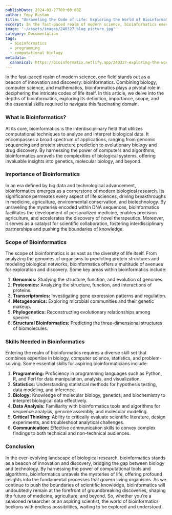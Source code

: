 ```yaml
---
publishDate: 2024-03-27T00:00:00Z
author: Yepy Rustam
title: "Unraveling the Code of Life: Exploring the World of Bioinformatics"
excerpt: In the fast-paced realm of modern science, bioinformatics emerges as a beacon of innovation and discovery. Combining biology, computer science, and mathematics, bioinformatics plays a pivotal role in deciphering the intricate codes of life itself. 
image: '~/assets/images/240327_blog_picture.jpg'
category: Documentation
tags:
  - bioinformatics
  - programming
  - computational biology
metadata:
  canonical: https://bioinformatix.netlify.app/240327-exploring-the-world-of-bioinformatics
---
```


In the fast-paced realm of modern science, one field stands out as a beacon of innovation and discovery: bioinformatics. Combining biology, computer science, and mathematics, bioinformatics plays a pivotal role in deciphering the intricate codes of life itself. In this article, we delve into the depths of bioinformatics, exploring its definition, importance, scope, and the essential skills required to navigate this fascinating domain.

### What is Bioinformatics?

At its core, bioinformatics is the interdisciplinary field that utilizes computational techniques to analyze and interpret biological data. It encompasses a broad spectrum of applications, ranging from genomic sequencing and protein structure prediction to evolutionary biology and drug discovery. By harnessing the power of computers and algorithms, bioinformatics unravels the complexities of biological systems, offering invaluable insights into genetics, molecular biology, and beyond.

### Importance of Bioinformatics

In an era defined by big data and technological advancement, bioinformatics emerges as a cornerstone of modern biological research. Its significance permeates every aspect of life sciences, driving breakthroughs in medicine, agriculture, environmental conservation, and biotechnology. By unraveling the mysteries encoded within DNA sequences, bioinformatics facilitates the development of personalized medicine, enables precision agriculture, and accelerates the discovery of novel therapeutics. Moreover, it serves as a catalyst for scientific collaboration, fostering interdisciplinary partnerships and pushing the boundaries of knowledge.

### Scope of Bioinformatics

The scope of bioinformatics is as vast as the diversity of life itself. From analyzing the genomes of organisms to predicting protein structures and modeling biological networks, bioinformatics offers a multitude of avenues for exploration and discovery. Some key areas within bioinformatics include:

1. **Genomics:** Studying the structure, function, and evolution of genomes.
2. **Proteomics:** Analyzing the structure, function, and interactions of proteins.
3. **Transcriptomics:** Investigating gene expression patterns and regulation.
4. **Metagenomics:** Exploring microbial communities and their genetic makeup.
5. **Phylogenetics:** Reconstructing evolutionary relationships among species.
6. **Structural Bioinformatics:** Predicting the three-dimensional structures of biomolecules.

### Skills Needed in Bioinformatics

Entering the realm of bioinformatics requires a diverse skill set that combines expertise in biology, computer science, statistics, and problem-solving. Some essential skills for aspiring bioinformaticians include:

1. **Programming:** Proficiency in programming languages such as Python, R, and Perl for data manipulation, analysis, and visualization.
2. **Statistics:** Understanding statistical methods for hypothesis testing, data modeling, and inference.
3. **Biology:** Knowledge of molecular biology, genetics, and biochemistry to interpret biological data effectively.
4. **Data Analysis:** Familiarity with bioinformatics tools and algorithms for sequence analysis, genome assembly, and molecular modeling.
5. **Critical Thinking:** Ability to critically evaluate scientific literature, design experiments, and troubleshoot analytical challenges.
6. **Communication:** Effective communication skills to convey complex findings to both technical and non-technical audiences.

### Conclusion

In the ever-evolving landscape of biological research, bioinformatics stands as a beacon of innovation and discovery, bridging the gap between biology and technology. By harnessing the power of computational tools and algorithms, bioinformatics unravels the mysteries of life, offering profound insights into the fundamental processes that govern living organisms. As we continue to push the boundaries of scientific knowledge, bioinformatics will undoubtedly remain at the forefront of groundbreaking discoveries, shaping the future of medicine, agriculture, and beyond. So, whether you're a seasoned researcher or an aspiring scientist, the world of bioinformatics beckons with endless possibilities, waiting to be explored and understood.